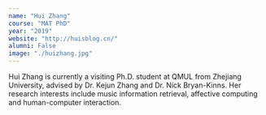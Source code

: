 ```yaml
---
name: "Hui Zhang"
course: "MAT PhD"
year: "2019"
website: "http://huisblog.cn/"
alumni: False
image: "./huizhang.jpg"
---
```

Hui Zhang is currently a visiting Ph.D. student at QMUL from Zhejiang University, advised by Dr. Kejun Zhang and Dr. Nick Bryan-Kinns. Her research interests include music information retrieval, affective computing and human-computer interaction.